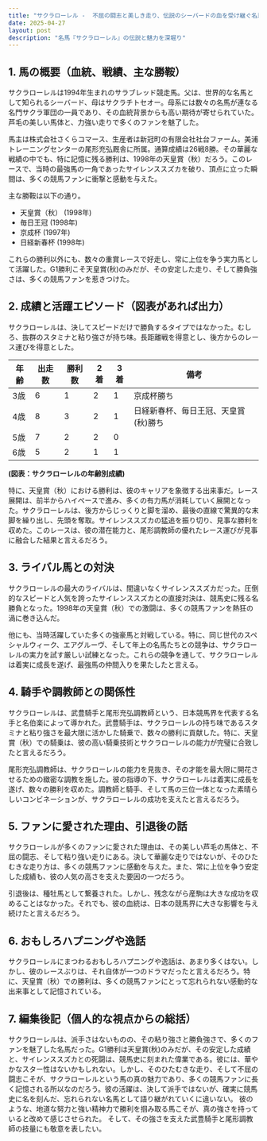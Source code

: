 ```yaml
---
title: "サクラローレル -  不屈の闘志と美しき走り、伝説のシーバードの血を受け継ぐ名馬"
date: 2025-04-27
layout: post
description: "名馬『サクラローレル』の伝説と魅力を深堀り"
---
```


## 1. 馬の概要（血統、戦績、主な勝鞍）

サクラローレルは1994年生まれのサラブレッド競走馬。父は、世界的な名馬として知られるシーバード、母はサクラチトセオー。母系には数々の名馬が連なる名門サクラ軍団の一員であり、その血統背景からも高い期待が寄せられていた。芦毛の美しい馬体と、力強い走りで多くのファンを魅了した。

馬主は株式会社さくらコマース、生産者は新冠町の有限会社社台ファーム。美浦トレーニングセンターの尾形充弘厩舎に所属。通算成績は26戦8勝。その華麗な戦績の中でも、特に記憶に残る勝利は、1998年の天皇賞（秋）だろう。このレースで、当時の最強馬の一角であったサイレンススズカを破り、頂点に立った瞬間は、多くの競馬ファンに衝撃と感動を与えた。

主な勝鞍は以下の通り。

* 天皇賞（秋） (1998年)
* 毎日王冠 (1998年)
* 京成杯 (1997年)
* 日経新春杯 (1998年)

これらの勝利以外にも、数々の重賞レースで好走し、常に上位を争う実力馬として活躍した。G1勝利こそ天皇賞(秋)のみだが、その安定した走り、そして勝負強さは、多くの競馬ファンを惹きつけた。

## 2. 成績と活躍エピソード（図表があれば出力）

サクラローレルは、決してスピードだけで勝負するタイプではなかった。むしろ、抜群のスタミナと粘り強さが持ち味。長距離戦を得意とし、後方からのレース運びを得意とした。

| 年齢 | 出走数 | 勝利数 | 2着 | 3着 | 備考 |
|---|---|---|---|---|---|
| 3歳 | 6 | 1 | 2 | 1 | 京成杯勝ち |
| 4歳 | 8 | 3 | 2 | 1 | 日経新春杯、毎日王冠、天皇賞(秋)勝ち |
| 5歳 | 7 | 2 | 2 | 0 |  |
| 6歳 | 5 | 2 | 1 | 1 |  |


**(図表：サクラローレルの年齢別成績)**

特に、天皇賞（秋）における勝利は、彼のキャリアを象徴する出来事だ。レース展開は、前半からハイペースで進み、多くの有力馬が消耗していく展開となった。サクラローレルは、後方からじっくりと脚を溜め、最後の直線で驚異的な末脚を繰り出し、先頭を奪取。サイレンススズカの猛追を振り切り、見事な勝利を収めた。このレースは、彼の潜在能力と、尾形調教師の優れたレース運びが見事に融合した結果と言えるだろう。


## 3. ライバル馬との対決

サクラローレルの最大のライバルは、間違いなくサイレンススズカだった。圧倒的なスピードと人気を誇ったサイレンススズカとの直接対決は、競馬史に残る名勝負となった。1998年の天皇賞（秋）での激闘は、多くの競馬ファンを熱狂の渦に巻き込んだ。

他にも、当時活躍していた多くの強豪馬と対戦している。特に、同じ世代のスペシャルウィーク、エアグルーヴ、そして年上の名馬たちとの競争は、サクラローレルの実力を試す厳しい試練となった。これらの競争を通して、サクラローレルは着実に成長を遂げ、最強馬の仲間入りを果たしたと言える。


## 4. 騎手や調教師との関係性

サクラローレルは、武豊騎手と尾形充弘調教師という、日本競馬界を代表する名手と名伯楽によって導かれた。武豊騎手は、サクラローレルの持ち味であるスタミナと粘り強さを最大限に活かした騎乗で、数々の勝利に貢献した。特に、天皇賞（秋）での騎乗は、彼の高い騎乗技術とサクラローレルの能力が完璧に合致したと言えるだろう。

尾形充弘調教師は、サクラローレルの能力を見抜き、その才能を最大限に開花させるための緻密な調教を施した。彼の指導の下、サクラローレルは着実に成長を遂げ、数々の勝利を収めた。調教師と騎手、そして馬の三位一体となった素晴らしいコンビネーションが、サクラローレルの成功を支えたと言えるだろう。


## 5. ファンに愛された理由、引退後の話

サクラローレルが多くのファンに愛された理由は、その美しい芦毛の馬体と、不屈の闘志、そして粘り強い走りにある。決して華麗な走りではないが、そのひたむきな走り方は、多くの競馬ファンに感動を与えた。また、常に上位を争う安定した成績も、彼の人気の高さを支えた要因の一つだろう。

引退後は、種牡馬として繋養された。しかし、残念ながら産駒は大きな成功を収めることはなかった。それでも、彼の血統は、日本の競馬界に大きな影響を与え続けたと言えるだろう。


## 6. おもしろハプニングや逸話

サクラローレルにまつわるおもしろハプニングや逸話は、あまり多くはない。しかし、彼のレースぶりは、それ自体が一つのドラマだったと言えるだろう。特に、天皇賞（秋）での勝利は、多くの競馬ファンにとって忘れられない感動的な出来事として記憶されている。


## 7. 編集後記（個人的な視点からの総括）

サクラローレルは、派手さはないものの、その粘り強さと勝負強さで、多くのファンを魅了した名馬だった。G1勝利は天皇賞(秋)のみだが、その安定した成績と、サイレンススズカとの死闘は、競馬史に刻まれた偉業である。彼には、華やかなスター性はないかもしれない。しかし、そのひたむきな走り、そして不屈の闘志こそが、サクラローレルという馬の真の魅力であり、多くの競馬ファンに長く記憶される所以なのだろう。彼の活躍は、決して派手ではないが、確実に競馬史に名を刻んだ、忘れられない名馬として語り継がれていくに違いない。  彼のような、地道な努力と強い精神力で勝利を掴み取る馬こそが、真の強さを持っていると改めて感じさせられた。  そして、その強さを支えた武豊騎手と尾形調教師の技量にも敬意を表したい。
